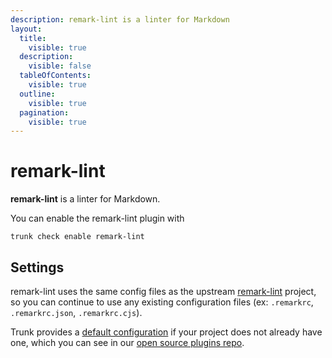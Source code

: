 ```yaml
---
description: remark-lint is a linter for Markdown
layout:
  title:
    visible: true
  description:
    visible: false
  tableOfContents:
    visible: true
  outline:
    visible: true
  pagination:
    visible: true
---
```


# remark-lint

**remark-lint** is a linter for Markdown.

You can enable the remark-lint plugin with

```shell
trunk check enable remark-lint
```

## Settings


remark-lint uses the same config files as the
upstream [remark-lint](https://github.com/remarkjs/remark-lint#readme) project, so you can continue to use any
existing configuration files (ex: `.remarkrc`, `.remarkrc.json`, `.remarkrc.cjs`).
    

Trunk provides a [default configuration](https://github.com/trunk-io/plugins/tree/main/linters/remark-lint) if your project does not already have one,
which you can see in our [open source plugins repo](https://github.com/trunk-io/plugins/tree/main).
